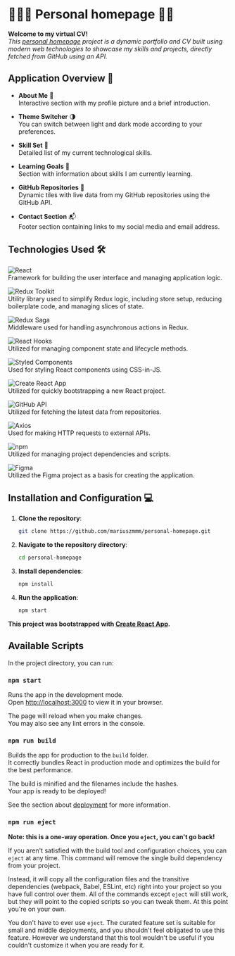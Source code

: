 # 🙋🏻‍♂️ Personal homepage 🚀🌟

**Welcome to my virtual CV!**  
*This [personal homepage](https://myprojects.pl/) project is a dynamic portfolio and CV built using modern web technologies to showcase my skills and projects, directly fetched from GitHub using an API.*

## Application Overview 👀

- **About Me** 📸  
  Interactive section with my profile picture and a brief introduction.

- **Theme Switcher** 🌗  
  You can switch between light and dark mode according to your preferences.

- **Skill Set** 💼  
  Detailed list of my current technological skills.

- **Learning Goals** 🎯  
  Section with information about skills I am currently learning.

- **GitHub Repositories** 📂  
  Dynamic tiles with live data from my GitHub repositories using the GitHub API.

- **Contact Section** 📬  
  Footer section containing links to my social media and email address.

## Technologies Used 🛠️

![React](https://img.shields.io/badge/React-61DAFB?logo=react&labelColor=353535)  
Framework for building the user interface and managing application logic.

![Redux Toolkit](https://img.shields.io/badge/Redux_Toolkit-764ABC?logo=Redux&labelColor=353535)  
Utility library used to simplify Redux logic, including store setup, reducing boilerplate code, and managing slices of state.

![Redux Saga](https://img.shields.io/badge/Redux%20Saga-999999?logo=reduxsaga&logoColor=white&labelColor=353535)  
Middleware used for handling asynchronous actions in Redux.

![React Hooks](https://img.shields.io/badge/React_Hooks-61DAFB?logo=react&labelColor=353535)  
Utilized for managing component state and lifecycle methods. 

![Styled Components](https://img.shields.io/badge/Styled%20Components-DB7093?logo=styledcomponents&labelColor=353535)  
Used for styling React components using CSS-in-JS.

![Create React App](https://img.shields.io/badge/Create%20React%20App-09D3AC?logo=create-react-app&labelColor=353535)  
Utilized for quickly bootstrapping a new React project.

![GitHub API](https://img.shields.io/badge/GitHub_API-181717?logo=github&labelColor=353535)  
Utilized for fetching the latest data from repositories.

![Axios](https://img.shields.io/badge/Axios-5A29E4?logo=axios&labelColor=353535)  
Used for making HTTP requests to external APIs.

![npm](https://img.shields.io/badge/npm-CB1927?logo=npm&labelColor=353535)  
Utilized for managing project dependencies and scripts.

![Figma](https://img.shields.io/badge/Figma-F24E1E?logo=figma&labelColor=353535)  
Utilized the Figma project as a basis for creating the application.

## Installation and Configuration 💻

1. **Clone the repository**:
   ```bash
   git clone https://github.com/mariuszmmm/personal-homepage.git
   ```
2. **Navigate to the repository directory**:
   ```bash
   cd personal-homepage
   ```
3. **Install dependencies**:
   ```bash
   npm install
   ```
4. **Run the application**:
   ```bash
   npm start
   ```

**This project was bootstrapped with [Create React App](https://github.com/facebook/create-react-app).**

## Available Scripts

In the project directory, you can run:

### `npm start`

Runs the app in the development mode.\
Open [http://localhost:3000](http://localhost:3000) to view it in your browser.

The page will reload when you make changes.\
You may also see any lint errors in the console.

### `npm run build`

Builds the app for production to the `build` folder.\
It correctly bundles React in production mode and optimizes the build for the best performance.

The build is minified and the filenames include the hashes.\
Your app is ready to be deployed!

See the section about [deployment](https://facebook.github.io/create-react-app/docs/deployment) for more information.

### `npm run eject`

**Note: this is a one-way operation. Once you `eject`, you can't go back!**

If you aren't satisfied with the build tool and configuration choices, you can `eject` at any time. This command will remove the single build dependency from your project.

Instead, it will copy all the configuration files and the transitive dependencies (webpack, Babel, ESLint, etc) right into your project so you have full control over them. All of the commands except `eject` will still work, but they will point to the copied scripts so you can tweak them. At this point you're on your own.

You don't have to ever use `eject`. The curated feature set is suitable for small and middle deployments, and you shouldn't feel obligated to use this feature. However we understand that this tool wouldn't be useful if you couldn't customize it when you are ready for it.
